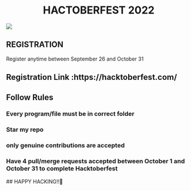 <H1><center><B>HACTOBERFEST 2022</B> </center> </H1>

  <img src ='https://github.com/Srishti44-g/HACTOBERFEST-2022/blob/main/Hactoberfest2022.png'>
 <H2>REGISTRATION</h2>
  Register anytime between September 26 and October 31
  <h2>Registration Link :https://hacktoberfest.com/ </h2>

  <h2> Follow Rules</h2>
  <h3> Every program/file must be in correct folder</h3>
  <h3> Star my repo </h3>
  <h3> only genuine contributions are accepted</h3> 

  <h3>Have 4 pull/merge requests accepted between October 1 and October 31 to complete Hacktoberfest</h3>
 ## HAPPY HACKING!!🥳
